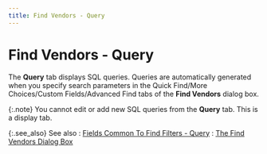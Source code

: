 ```yaml
---
title: Find Vendors - Query
---
```


# Find Vendors - Query


The **Query** tab displays SQL queries.  Queries are automatically generated when you specify search parameters  in the Quick Find/More Choices/Custom Fields/Advanced Find tabs of the  **Find Vendors** dialog box.


{:.note}
You cannot edit or add new SQL queries from  the **Query** tab. This is a display  tab.


{:.see_also}
See also
: [Fields  Common To Find Filters - Query]({{site.wwe_chm}}/advanced-options/find-function/query_wwe_find_filter.html)
: [The  Find Vendors Dialog Box]({{site.mv_baseurl}}/finding-vendors/create-new-filters/the_find_vendors_dialog_box_step_by_step.html)

